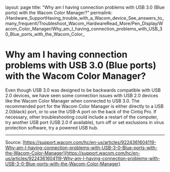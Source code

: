 layout: page
title: "Why am I having connection problems with USB 3.0 (Blue ports) with the Wacom Color Manager?"
permalink: /Hardware_SupportHaving_trouble_with_a_Wacom_device_See_answers_to_many_frequentl/Troubleshoot_Wacom_HardwareRead_More/Pen_Display/Wacom_Color_Manager/Why_am_I_having_connection_problems_with_USB_30_Blue_ports_with_the_Wacom_Color_

# Why am I having connection problems with USB 3.0 (Blue ports) with the Wacom Color Manager?

Even though USB 3.0 was designed to be backwards compatible with USB 2.0 devices, we have seen some connection issues with USB 2.0 devices like the Wacom Color Manager when connected to USB 3.0. The recommended port for the Wacom Color Manager is either directly to a USB 2.0(black) port, or to use the USB-A port on the back of the Cintiq Pro. If necessary, other troubleshooting could include a restart of the computer, try another USB port (USB 2.0 if available), turn off or set exclusions in virus protection software, try a powered USB hub.

---
Source: [https://support.wacom.com/hc/en-us/articles/9224361604119-Why-am-I-having-connection-problems-with-USB-3-0-Blue-ports-with-the-Wacom-Color-Manager](https://support.wacom.com/hc/en-us/articles/9224361604119-Why-am-I-having-connection-problems-with-USB-3-0-Blue-ports-with-the-Wacom-Color-Manager)

